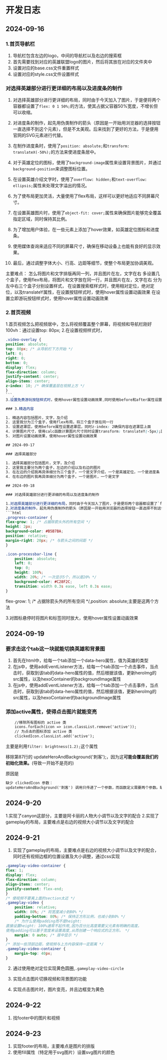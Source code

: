 # 开发日志

## 2024-09-16

### 1.首页导航栏

1. 导航栏包含左边的logo，中间的导航栏以及右边的搜索框
2. 首先需要找到对应的英雄联盟logo的图片，然后将其放在对应的文件夹中
3. 设置对应的base.css文件重置样式
4. 设置对应的style.css文件设置样式

### 对选择英雄部分进行更详细的布局以及进度条的制作

1. 对选择英雄部分进行更详细的布局，同时由于今天加入了图片，于是便将两个容器都设置了`flex: 0 1 50%;`的方法，使其占据父容器50%宽度，不增长但可以收缩。

2. 对进度条的制作，起先用伪类制作的箭头（原因是一开始用浏览器的选择按钮一直选择不到这个元素），但是不太美观。后来找到了更好的方法，于是便用官网的SVG元素进行代替。

3. 在制作进度条时，使用了`position: absolute;`和`transform: translateX(-50%);`的方法来使进度条居中。

4. 对于英雄定位的图标，使用了`background-image`属性来设置背景图片，并通过`background-position`来调整图标位置。

5. 在设置英雄介绍文字时，使用了`overflow: hidden;`和`text-overflow: ellipsis;`属性来处理文字溢出的情况。

6. 为了使布局更加灵活，大量使用了flex布局，这样可以更好地适应不同屏幕尺寸。

7. 在设置英雄图片时，使用了`object-fit: cover;`属性来确保图片能够完全覆盖指定区域，同时保持其比例。

8. 为了增加用户体验，在一些元素上添加了hover效果，如英雄定位图标和进度条。

9. 使用媒体查询来适应不同的屏幕尺寸，确保在移动设备上也能有良好的显示效果。

10. 最后，通过调整字体大小、行高、边距等细节，使整个布局更加协调美观。


主要难点：
怎么将图片和文字排版再同一列，并且图片在左，文字在右
多设置几个盒子，使用flex布局，将图片和文字放在同一行，并且图片在左，文字在右
分为左中右三个盒子分别设置样式，
在设置搜索框样式时，使用相对定位，绝对定位，以及translateY属性，在设置按钮样式时，使用hover属性设置动画效果
在设置立即游玩按钮样式时，使用hover属性设置动画效果

### 2.首页视频

1.首页视频怎么把视频居中，怎么将视频覆盖整个屏幕，将视频和导航栏刚好100vh：通过设置top: 80px;
2.在设置视频样式时，
```css
.video-overlay {
position: absolute;
top: 80px; /* 从导航栏下方开始 */
left: 0;
right: 0;
bottom: 0;
display: flex;
flex-direction: column;
justify-content: center;
align-items: center;
z-index: 10; /* 确保覆盖层在视频上方 */
}
```,
3.设置免费游玩按钮样式时，使用hover属性设置动画效果,同时使用before和after属性设置动画效果

### 3.精选内容

1. 精选内容包括图片，文字，及介绍
2. 这里我分为三个盒子，使用flex布局，将三个盒子放在同一行
3. 设置遮罩层，使用before属性设置遮罩层，同时z-index: 2确保内容在遮罩层上面
4. 计算图片尺寸，使用calc函数计算图片尺寸同时设置transform: translateY(-5px);属性设置动画效果
5. 对图片设置动画效果，使用hover属性设置动画效果

## 2024-09-17

### 选择英雄部分

1. 选择英雄部分包括图片，文字，及介绍
2. 这里我主要分为两个盒子，左边的介绍以及右边的图片
3. 在左边的介绍我再具体细分为三个盒子，一个是文字介绍，一个是英雄定位，一个是进度条
4. 在右边的图片我再具体细分为两个盒子，一个是图片，一个是文字

## 2024-09-18

### 对选择英雄部分进行更详细的布局以及进度条的制作

1.对选择英雄部分进行更详细的布局，同时由于今天加入了图片，于是便将两个容器都设置了`flex: 0 1 50%; /* 占据父容器50%宽度,不增长但可以收缩 */`的方法
2.对进度条的制作，起先用伪类制作的箭头（原因是一开始用浏览器的选择按钮一直选择不到这个元素），但是不太美观，（后面找到了）于是便用官网的svg元素进行代替，使用
```html
.progress-container {
flex-grow: 1; /* 占据除箭头外的所有空间 */
height: 2px;
background-color: #B5B7BA;
position: relative;
margin-right: 20px; /* 与箭头之间的间距 */
}

.icon-processbar-line {
    position: absolute;
    left: 0;
    top: 0;
    height: 100%;
    width: 20%; /* 一次显示5个，所以是20% */
    background-color: #C28F2C;
    transition: width 0.3s ease, left 0.3s ease;
}
```
flex-grow: 1; /* 占据除箭头外的所有空间 */,position: absolute;主要是这两个方法
    
3.对图标悬停时将图片和标签同时放大，使用hover属性设置动画效果

## 2024-09-19

### 要求击这个tab这一块就能切换英雄和背景图

1. 首先在html中，给每一个tab添加一个data-hero属性，值为英雄的类型
2. 在js中，使用addEventListener方法，给每一个tab添加一个点击事件，当点击时，获取到该tab的data-hero属性的值，然后根据该值，更新heroImg的src属性，以及hexoContainer的backgroundImage属性
3. 在js中，使用addEventListener方法，给每一个tab添加一个点击事件，当点击时，获取到该tab的data-hero属性的值，然后根据该值，更新heroImg的src属性，以及hexoContainer的backgroundImage属性

### 添加active属性，使得点击图片就能变亮
```html
	//移除所有图标的 active 类
	icons.forEach(icon => icon.classList.remove('active'));
	// 为点击的图标添加 active 类
	clickedIcon.classList.add('active');
```

主要是利用`filter: brightness(1.2);`这个属性

移除第87行的 updateHeroAndBackground('刺客');，因为这**可能会覆盖我们的初始化效果。**(导致一开始不是亮的)

原因是

```html
缺少 clickedIcon 参数：
updateHeroAndBackground('刺客') 调用只传递了一个参数，而函数定义需要两个参数。缺少 clickedIcon 参数可能导致函数内部的 clickedIcon.classList.add('active') 出错，因为 clickedIcon 是 undefined。
```

## 2024-9-20

1.实现了canyon这部分，主要是阿卡丽的人物大小调节以及文字的配合
2.实现了gameplay的布局，主要难点是右边的视频大小调节以及文字的配合

## 2024-9-21

 1. 实现了gameplay的布局，主要难点是右边的视频大小调节以及文字的配合，同时还有视频边框的位置设置及大小调整，通过css实现
    
```css
.gameplay-video-container {
flex: 1;
display: flex;
flex-direction: column;
align-items: center;
justify-content: flex-end;
}
/* 使视频不要离上面的section太近 */
.gameplay-video {
    position: relative;
    width: 80%; /* 将宽度减小到80% */
    padding-bottom: 80%; /* 保持正方形比例，也减小到80% */
    /* 为什么使用padding而不是height:
直接设置height: 100%通常不起作用,因为百分比高度需要父元素有明确的高度。
使用padding可以基于宽度来设置高度,从而创建一个响应式的正方形。 */
    margin: 0 auto; /* 居中显示 */
}
/* 添加一些顶部边距，使视频与上方内容保持一定距离 */
.gameplay-video-container {
    margin-top: 40px;
}
```

2. 通过使用绝对定位实现黄色圆圈,`.gameplay-video-circle`

3. 实现点击图片切换视频和背景图的功能

4. 实现点击图片时，图片变亮，并且边框变为黄色

## 2024-9-22

1. 找footer中的图片和视频

## 2024-9-23

1. 实现footer的布局，主要难点是图片的排版
2. 使用fill属性（特定用于svg图片）设置svg图片的颜色

